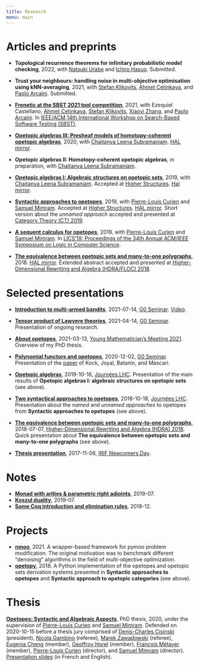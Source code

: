 ```yaml
---
title: Research
menu: main
---
```


# Articles and preprints

* **Topological recurrence theorems for infinitary probabilistic model
  checking**, 2022, with [Natsuki Urabe](https://group-mmm.org/~nurabe) and
  [Ichiro Hasuo](http://group-mmm.org/~ichiro). Submitted.

* **Trust your neighbours: handling noise in multi-objective optimisation using
  kNN-averaging**, 2021, with [Stefan Klikovits](https://klikovits.net/),
  [Ahmet Cetinkaya](http://www.ahmet.ac/), and [Paolo
  Arcaini](http://group-mmm.org/~arcaini/). Submitted.

* [**Frenetic at the SBST 2021 tool
  competition**](https://ieeexplore.ieee.org/document/9476234), 2021, with
  Ezequiel Castellano, [Ahmet Cetinkaya](http://www.ahmet.ac/), [Stefan
  Klikovits](https://klikovits.net/), [Xiaoyi
  Zhang](http://group-mmm.org/~xiaoyi/), and [Paolo
  Arcaini](http://group-mmm.org/~arcaini/). In [IEEE/ACM 14th International
  Workshop on Search-Based Software Testing
  (SBST)](https://ieeexplore.ieee.org/xpl/conhome/9476162/proceeding).

* [**Opetopic algebras III: Presheaf models of homotopy-coherent opetopic
  algebras**](https://arxiv.org/abs/2001.07924), 2020, with [Chaitanya Leena
  Subramaniam](https://sites.google.com/view/chaitanyals). [HAL
  mirror](https://hal.archives-ouvertes.fr/hal-02448208).

* **Opetopic algebras II: Homotopy-coherent opetopic algebras**, in
  preparation, with [Chaitanya Leena
  Subramaniam](https://sites.google.com/view/chaitanyals).

* [**Opetopic algebras I: Algebraic structures on opetopic
  sets**](https://arxiv.org/abs/1911.00907), 2019, with [Chaitanya Leena
  Subramaniam](https://sites.google.com/view/chaitanyals). Accepted at [Higher
  Structures](https://journals.mq.edu.au/index.php/higher_structures/index).
  [Hal mirror](https://hal.archives-ouvertes.fr/hal-02343861).

* [**Syntactic approaches to opetopes**](https://arxiv.org/abs/1903.05848),
  2019, with [Pierre-Louis Curien](https://www.irif.fr/~curien/) and [Samuel
  Mimram](http://www.lix.polytechnique.fr/Labo/Samuel.Mimram/). Accepted at
  [Higher
  Structures](https://journals.mq.edu.au/index.php/higher_structures/index).
  [HAL mirror](https://hal.archives-ouvertes.fr/hal-02064784). Short version
  about the _unnamed approach_ accepted and presented at [Category Theory (CT)
  2019](http://conferences.inf.ed.ac.uk/ct2019/).

* [**A sequent calculus for
  opetopes**](https://dl.acm.org/doi/10.5555/3470152.3470165), 2019, with
  [Pierre-Louis Curien](https://www.irif.fr/~curien/) and [Samuel
  Mimram](http://www.lix.polytechnique.fr/Labo/Samuel.Mimram/). In [LICS’19:
  Proceedings of the 34th Annual ACM/IEEE Symposium on Logic in Computer
  Science](https://dl.acm.org/doi/proceedings/10.5555/3470152).

* [**The equivalence between opetopic sets and many-to-one
  polygraphs**](https://arxiv.org/abs/1806.08645), 2018. [HAL
  mirror](https://hal.archives-ouvertes.fr/hal-01946918). Extended abstract
  accepted and presented at [Higher-Dimensional Rewriting and Algebra
  (HDRA/FLOC) 2018](http://hdra.gforge.inria.fr/).


# Selected presentations

* [**Introduction to multi-armed bandits**](2021-07-g0.pdf), 2021-07-14, [G0
  Seminar](https://group-mmm.org/eratommsd/members/g0-metamathematical-integration/).
  [Video](https://group-mmm.org/videos/MMMSeminar/2021/2021_G0_Seminar/2021_07_14_Ce%cc%81dric_Ho_Thanh.mp4).

* [**Tensor product of Lawvere theories**](2021-04-g0.pdf), 2021-04-14, [G0
  Seminar](https://group-mmm.org/eratommsd/members/g0-metamathematical-integration/).
  Presentation of ongoing research.

* [**About opetopes**](2021-03-ymm.pdf), 2021-03-13, [Young Mathematician’s
  Meeting 2021](https://www.jst.go.jp/kisoken/crest/math-challenge2021/).
  Overview of my PhD thesis.

* [**Polynomial functors and opetopes**](2020-12-g0.pdf), 2020-12-02, [G0
  Seminar](https://group-mmm.org/eratommsd/members/g0-metamathematical-integration/).
  Presentation of the [paper](https://arxiv.org/abs/0706.1033) of Kock, Joyal,
  Batanin, and Mascari.

* [**Opetopic algebras**](2019-10-jlhc.pdf), 2019-10-16, [Journées
  LHC](http://www.lix.polytechnique.fr/Labo/Samuel.Mimram/LHC/journees/2019/07/01/journees.html).
  Presentation of the main results of
  **Opetopic algebras I: algebraic structures on opetopic sets** (see above).

* [**Two syntactical approaches to opetopes**](2018-10-jlhc.pdf), 2018-10-18,
  [Journées
  LHC](http://www.lix.polytechnique.fr/Labo/Samuel.Mimram/LHC/journees).
  Presentation about the _named_ and _unnamed approaches_ to opetopes from
  **Syntactic approaches to opetopes** (see above).

* [**The equivalence between opetopic sets and many-to-one
  polygraphs**](2018-07-hdra.pdf), 2018-07-07, [Higher-Dimensional Rewriting
  and Algebra (HDRA) 2018](http://hdra.gforge.inria.fr/). Quick presentation
  about **The equivalence between opetopic sets and many-to-one polygraphs**
  (see above).

* [**Thesis presentation**](2017-11-thesis-presentation.pdf), 2017-11-06, [IRIF
  Newcomers
  Day](https://www.irif.fr/_media/rencontres/irif2017/newcomer17.pdf).


# Notes

* [**Monad with arities & parametric right
  adjoints**](https://cloud.hothanh.fr/s/PrdiPEsaF7kBWdR), 2019-07.
* [**Koszul duality**](https://cloud.hothanh.fr/s/wXXn9YF7ZHSBF5c), 2019-07.
* [**Some Coq introduction and elimination
  rules**](https://cloud.hothanh.fr/s/t6rpWrTHTfACrJ8), 2018-12.


# Projects

* [**nmoo**](https://github.com/altaris/noisy-moo), 2021. A wrapper-based
  framework for pymoo problem modification. The original motivation was to
  benchmark different “denoising” algorithms in the field of multi-objective
  optimization.
* [**opetopy**](https://github.com/altaris/opetopy), 2018. A Python
  implementation of the opetopes and opetopic sets derivation systems presented
  in **Syntactic approaches to opetopes** and **Syntactic approach to opetopic
  categories** (see above).


# Thesis

[**Opetopes: Syntactic and Algebraic
Aspects**](https://hal.archives-ouvertes.fr/tel-02968939), PhD thesis, 2020,
under the supervision of [Pierre-Louis Curien](https://www.irif.fr/~curien/)
and [Samuel Mimram](http://www.lix.polytechnique.fr/Labo/Samuel.Mimram/).
Defended on 2020-10-15 before a thesis jury comprised of [Denis-Charles
Cisinski](http://www.mathematik.uni-regensburg.de/cisinski/index.html)
(president), [Nicola Gambino](http://www1.maths.leeds.ac.uk/~pmtng/) (referee),
[Marek Zawadowski](https://www.mimuw.edu.pl/~zawado/) (referee), [Eugenia
Cheng](http://eugeniacheng.com/) (member), [Geoffroy
Horel](https://geoffroy.horel.org/) (member), [François
Métayer](https://www.irif.fr/~metayer/) (member), [Pierre-Louis
Curien](https://www.irif.fr/~curien/) (director), and [Samuel
Mimram](http://www.lix.polytechnique.fr/Labo/Samuel.Mimram/) (director).
[Presentation slides](2020-10-defense.pdf) (in French and English).
